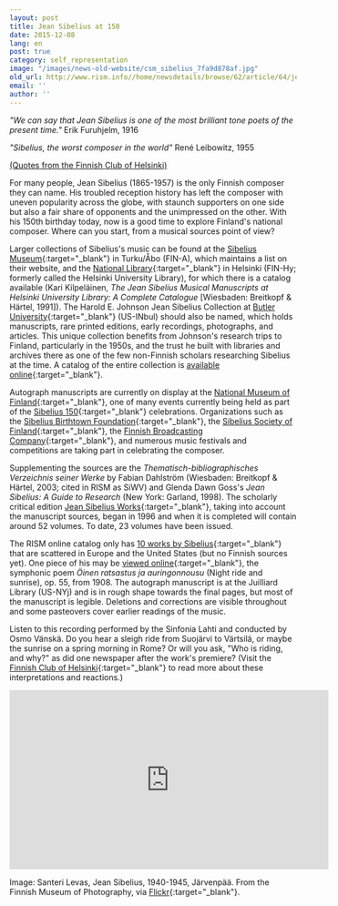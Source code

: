 ```yaml
---
layout: post
title: Jean Sibelius at 150
date: 2015-12-08
lang: en
post: true
category: self_representation
image: "/images/news-old-website/csm_sibelius_7fa9d878af.jpg"
old_url: http://www.rism.info//home/newsdetails/browse/62/article/64/jean-sibelius-at-150.html
email: ''
author: ''
---
```



_"We can say that Jean Sibelius is one of the most brilliant tone poets of the present time."_
Erik Furuhjelm, 1916

_"Sibelius, the worst composer in the world"_
René Leibowitz, 1955

[(Quotes from the Finnish Club of Helsinki)](http://www.sibelius.fi/english/musiikki/js_saveltajana_05.html)

For many people, Jean Sibelius (1865-1957) is the only Finnish composer they can name. His troubled reception history has left the composer with uneven popularity across the globe, with staunch supporters on one side but also a fair share of opponents and the unimpressed on the other. With his 150th birthday today, now is a good time to explore Finland's national composer. Where can you start, from a musical sources point of view?

Larger collections of Sibelius's music can be found at the [Sibelius Museum](http://www.sibeliusmuseum.fi/en/archive/collections/jean-sibelius/){:target="_blank"} in Turku/Åbo (FIN-A), which maintains a list on their website, and the [National Library](http://www.nationallibrary.fi/en/services/kokoelmat/musiikkikasikirjoitukset.html){:target="_blank"} in Helsinki (FIN-Hy; formerly called the Helsinki University Library), for which there is a catalog available (Kari Kilpeläinen, _The Jean Sibelius Musical Manuscripts at Helsinki University Library: A Complete Catalogue_ [Wiesbaden: Breitkopf & Härtel, 1991]). The Harold E. Johnson Jean Sibelius Collection at [Butler University](http://legacy.butler.edu/library/library-information/departments/special-collections/){:target="_blank"} (US-INbul) should also be named, which holds manuscripts, rare printed editions, early recordings, photographs, and articles. This unique collection benefits from Johnson's research trips to Finland, particularly in the 1950s, and the trust he built with libraries and archives there as one of the few non-Finnish scholars researching Sibelius at the time. A catalog of the entire collection is [available online](http://digitalcommons.butler.edu/scbib/1/){:target="_blank"}.

Autograph manuscripts are currently on display at the [National Museum of Finland](http://www.kansallismuseo.fi/en/nationalmuseum/exhibitions/temporary#sibelius_eng){:target="_blank"}, one of many events currently being held as part of the [Sibelius 150](http://sibelius150.org/en){:target="_blank"} celebrations. Organizations such as the [Sibelius Birthtown Foundation](http://www.sib.fi/){:target="_blank"}, the [Sibelius Society of Finland](http://www.sibeliusseura.fi/){:target="_blank"}, the [Finnish Broadcasting Company](http://yle.fi/aihe/klassinen/jean-sibelius-150v){:target="_blank"}, and numerous music festivals and competitions are taking part in celebrating the composer.

Supplementing the sources are the _Thematisch-bibliographisches Verzeichnis seiner Werke_ by Fabian Dahlström (Wiesbaden: Breitkopf & Härtel, 2003; cited in RISM as SiWV) and Glenda Dawn Goss's _Jean Sibelius: A Guide to Research_ (New York: Garland, 1998). The scholarly critical edition [Jean Sibelius Works](http://www.nationallibrary.fi/en/culture/sibelius.html){:target="_blank"}, taking into account the manuscript sources, began in 1996 and when it is completed will contain around 52 volumes. To date, 23 volumes have been issued.

The RISM online catalog only has [10 works by Sibelius](https://opac.rism.info/search?View=rism&author=jean+sibelius){:target="_blank"} that are scattered in Europe and the United States (but no Finnish sources yet). One piece of his may be [viewed online](https://opac.rism.info/search?id=900005477){:target="_blank"}, the symphonic poem _Öinen ratsastus ja auringonnousu_ (Night ride and sunrise), op. 55, from 1908. The autograph manuscript is at the Juilliard Library (US-NYj) and is in rough shape towards the final pages, but most of the manuscript is legible. Deletions and corrections are visible throughout and some pasteovers cover earlier readings of the music.

Listen to this recording performed by the Sinfonia Lahti and conducted by Osmo Vänskä. Do you hear a sleigh ride from Suojärvi to Värtsilä, or maybe the sunrise on a spring morning in Rome? Or will you ask, "Who is riding, and why?" as did one newspaper after the work's premiere? (Visit the [Finnish Club of Helsinki](http://www.sibelius.fi/deutsch/musiikki/ork_oinen_ratsastus.htm){:target="_blank"} to read more about these interpretations and reactions.)

<iframe width="560" height="315" src="https://www.youtube.com/embed/zaVTsGZ67IM" frameborder="0" allowfullscreen></iframe>



Image: Santeri Levas, Jean Sibelius, 1940-1945, Järvenpää. From the Finnish Museum of Photography, via [Flickr](https://www.flickr.com/photos/valokuvataiteenmuseo/11064165894/in/album-72157638075319113/){:target="_blank"}.







<script type="text/javascript">var switchTo5x=true;</script><script type="text/javascript" src="http://w.sharethis.com/button/buttons.js"></script><script type="text/javascript">stLight.options({publisher: "9b601438-1ce1-49d8-bfd7-9cff5df54c17", doNotHash: false, doNotCopy: false, hashAddressBar: false});</script>